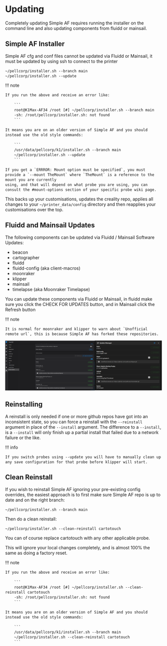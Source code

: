 # Updating

Completely updating Simple AF requires running the installer on the command line and also updating components
from fluidd or mainsail.

## Simple AF Installer

Simple AF cfg and conf files cannot be updated via Fluidd or Mainsail, it must be updated by using ssh to connect to the printer

```
~/pellcorp/installer.sh --branch main
~/pellcorp/installer.sh --update
```

!!! note

    If you run the above and receive an error like:

        ```
        root@K1Max-AF34 /root [#] ~/pellcorp/installer.sh --branch main
        -sh: /root/pellcorp/installer.sh: not found
        ```

    It means you are on an older version of Simple AF and you should instead use the old style commands:

        ```
        /usr/data/pellcorp/k1/installer.sh --branch main
        ~/pellcorp/installer.sh --update
        ```

    If you get a `ERRROR: Mount option must be specified`, you must provide a `--mount TheMount` where `TheMount` is a reference to the mount you are currently
    using, and that will depend on what probe you are using, you can consult the #mount-options section of your specific probe wiki page.

This backs up your customisations, updates the creality repo, applies all changes to your `~/printer_data/config` directory and then reapplies your customisations over the top.

## Fluidd and Mainsail Updates

The following components can be updated via Fluidd / Mainsail Software Updates:

- beacon
- cartographer
- fluidd
- fluidd-config (aka client-macros)
- moonraker
- klipper
- mainsail
- timelapse (aka Moonraker Timelapse)

You can update these components via Fluidd or Mainsail, in fluidd make sure you click the CHECK FOR UPDATES button, and in Mainsail click the Refresh button

!!! note

    It is normal for moonraker and klipper to warn about `Unofficial remote url`, this is because Simple AF has forked these repositories.

![image](assets/images/update_software.png)

## Reinstalling

A reinstall is only needed if one or more github repos have got into an inconsistent state, so you can force a reinstall with the `--reinstall` argument in place of the `--install` argument.  The difference to a `--install`, is a `--install` will only finish up a partial install that failed due to a network failure or the like.

!!! info

    If you switch probes using --update you will have to manually clean up any save configuration for that probe before klipper will start.

## Clean Reinstall

If you wish to reinstall Simple AF ignoring your pre-existing config overrides, the easiest approach is to first make sure Simple AF repo is up to date and on the right branch:

```
~/pellcorp/installer.sh --branch main
```

Then do a clean reinstall:

```
~/pellcorp/installer.sh --clean-reinstall cartotouch
```

You can of course replace cartotouch with any other applicable probe.

This will ignore your local changes completely, and is almost 100% the same as doing a factory reset.

!!! note

    If you run the above and receive an error like:

        ```
        root@K1Max-AF34 /root [#] ~/pellcorp/installer.sh --clean-reinstall cartotouch
        -sh: /root/pellcorp/installer.sh: not found
        ```

    It means you are on an older version of Simple AF and you should instead use the old style commands:

        ```
        /usr/data/pellcorp/k1/installer.sh --branch main
        ~/pellcorp/installer.sh --clean-reinstall cartotouch
        ```

